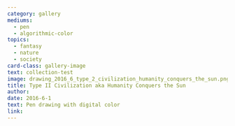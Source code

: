 ```yaml
---
category: gallery
mediums:
  - pen
  - algorithmic-color
topics:
  - fantasy
  - nature
  - society
card-class: gallery-image
text: collection-test
image: drawing_2016_6_type_2_civilization_humanity_conquers_the_sun.png
title: Type II Civilization aka Humanity Conquers the Sun
author:
date: 2016-6-1
text: Pen drawing with digital color
link:
---
```

